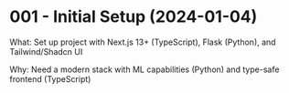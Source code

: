 # 001 - Initial Setup (2024-01-04)

What: Set up project with Next.js 13+ (TypeScript), Flask (Python), and Tailwind/Shadcn UI

Why: Need a modern stack with ML capabilities (Python) and type-safe frontend (TypeScript) 